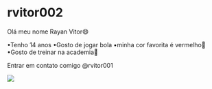 # rvitor002
Olá meu nome Rayan Vitor😄

•Tenho 14 anos
•Gosto de jogar bola
•minha cor favorita é vermelho🔴
•Gosto de treinar na academia💪

Entrar em contato comigo
@rvitor001


![](https://tenor.com/pt-BR/view/d4c-jojo-steel-ball-run-jjba-funny-valentine-gif-26060924)
